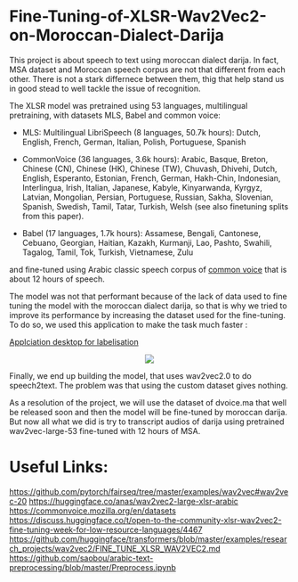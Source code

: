 # Fine-Tuning-of-XLSR-Wav2Vec2-on-Moroccan-Dialect-Darija

This project is about speech to text using moroccan dialect darija. In fact, MSA dataset and Moroccan speech corpus are not that different from each other. There is not a stark differnece between them, thig that help stand us in good stead to well tackle the issue of recognition.

The XLSR model was pretrained using 53 languages, multilingual pretraining, with datasets MLS, Babel and common voice:


* MLS: Multilingual LibriSpeech (8 languages, 50.7k hours): Dutch, English, French, German, Italian, Polish, Portuguese, Spanish

* CommonVoice (36 languages, 3.6k hours): Arabic, Basque, Breton, Chinese (CN), Chinese (HK), Chinese (TW), Chuvash, Dhivehi, Dutch, English, Esperanto, Estonian, French, German, Hakh-Chin, Indonesian, Interlingua, Irish, Italian, Japanese, Kabyle, Kinyarwanda, Kyrgyz, Latvian, Mongolian, Persian, Portuguese, Russian, Sakha, Slovenian, Spanish, Swedish, Tamil, Tatar, Turkish, Welsh (see also finetuning splits from this paper).

* Babel (17 languages, 1.7k hours): Assamese, Bengali, Cantonese, Cebuano, Georgian, Haitian, Kazakh, Kurmanji, Lao, Pashto, Swahili, Tagalog, Tamil, Tok, Turkish, Vietnamese, Zulu




and fine-tuned using Arabic classic speech corpus of [common voice](https://commonvoice.mozilla.org/ar) that is about 12 hours of speech.

The model was not that performant because of the lack of data used to fine tuning the model with the moroccan dialect darija, so that is why we tried to improve its performance by increasing the dataset used for the fine-tuning. To do so, we used this application to make the task much faster :

[Applciation desktop for labelisation](https://github.com/igmim-yassine/speech-training-recorder)


<p align="center">
  <img src="https://i.ibb.co/tPrSfrF/c92ec977-721c-4991-a64b-b6f3cef50bd7.jpg" />
</p>


Finally, we end up building the model, that uses wav2vec2.0 to do speech2text. The problem was that using the custom dataset gives nothing.

As a resolution of the project, we will use the dataset of dvoice.ma that well be released soon and then the model will be fine-tuned by moroccan darija. But now all what we did is try to transcript audios of darija using pretrained wav2vec-large-53 fine-tuned with 12 hours of MSA.

# Useful Links:

https://github.com/pytorch/fairseq/tree/master/examples/wav2vec#wav2vec-20
https://huggingface.co/anas/wav2vec2-large-xlsr-arabic
https://commonvoice.mozilla.org/en/datasets
https://discuss.huggingface.co/t/open-to-the-community-xlsr-wav2vec2-fine-tuning-week-for-low-resource-languages/4467
https://github.com/huggingface/transformers/blob/master/examples/research_projects/wav2vec2/FINE_TUNE_XLSR_WAV2VEC2.md
https://github.com/saobou/arabic-text-preprocessing/blob/master/Preprocess.ipynb
